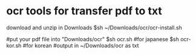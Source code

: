 # ocr tools for transfer pdf to txt
download and unzip in Downloads
$sh ~/Downloads/ocr/ocr-install.sh

#put your pdf file into "Downloads/ocr"
$sh ocr.sh
#for japanese
$sh ocr-kor.sh
#for korean
#output in  ~/Downloads/ocr as txt
